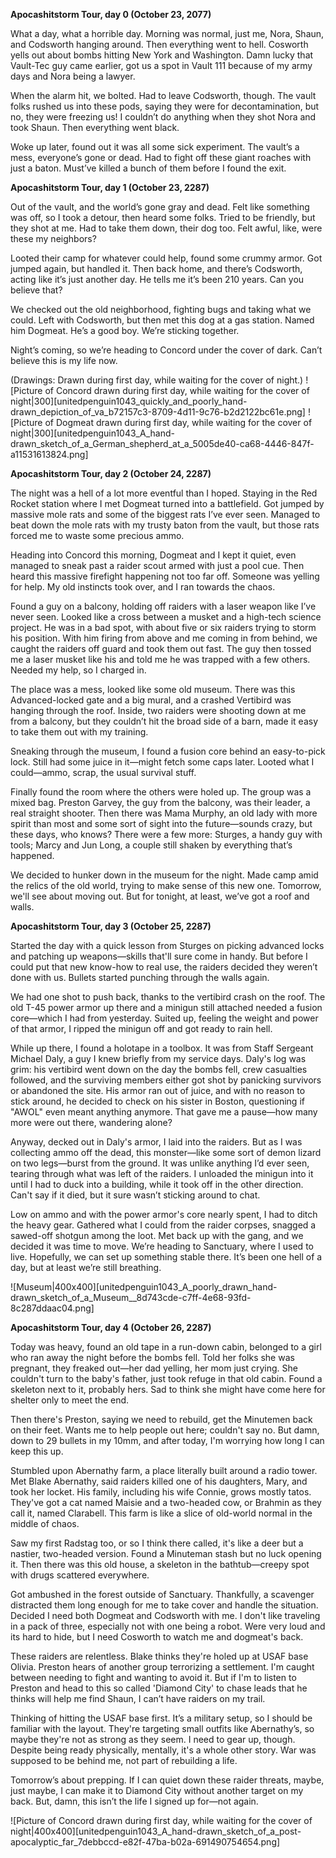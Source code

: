 **Apocashitstorm Tour, day 0 (October 23, 2077)**

What a day, what a horrible day. Morning was normal, just me, Nora, Shaun, and Codsworth hanging around. Then everything went to hell. Cosworth yells out about bombs hitting New York and Washington. Damn lucky that Vault-Tec guy came earlier, got us a spot in Vault 111 because of my army days and Nora being a lawyer.

When the alarm hit, we bolted. Had to leave Codsworth, though. The vault folks rushed us into these pods, saying they were for decontamination, but no, they were freezing us! I couldn’t do anything when they shot Nora and took Shaun. Then everything went black.

Woke up later, found out it was all some sick experiment. The vault’s a mess, everyone’s gone or dead. Had to fight off these giant roaches with just a baton. Must’ve killed a bunch of them before I found the exit.

**Apocashitstorm Tour, day 1 (October 23, 2287)**

Out of the vault, and the world’s gone gray and dead. Felt like something was off, so I took a detour, then heard some folks. Tried to be friendly, but they shot at me. Had to take them down, their dog too. Felt awful, like, were these my neighbors?

Looted their camp for whatever could help, found some crummy armor. Got jumped again, but handled it. Then back home, and there’s Codsworth, acting like it’s just another day. He tells me it’s been 210 years. Can you believe that?

We checked out the old neighborhood, fighting bugs and taking what we could. Left with Codsworth, but then met this dog at a gas station. Named him Dogmeat. He’s a good boy. We’re sticking together.

Night’s coming, so we’re heading to Concord under the cover of dark. Can’t believe this is my life now.

(Drawings: Drawn during first day, while waiting for the cover of night.)
![Picture of Concord drawn during first day, while waiting for the cover of night|300][unitedpenguin1043_quickly_and_poorly_hand-drawn_depiction_of_va_b72157c3-8709-4d11-9c76-b2d2122bc61e.png] ![Picture of Dogmeat drawn during first day, while waiting for the cover of night|300][unitedpenguin1043_A_hand-drawn_sketch_of_a_German_shepherd_at_a_5005de40-ca68-4446-847f-a11531613824.png]

**Apocashitstorm Tour, day 2 (October 24, 2287)**

The night was a hell of a lot more eventful than I hoped. Staying in the Red Rocket station where I met Dogmeat turned into a battlefield. Got jumped by massive mole rats and some of the biggest rats I’ve ever seen. Managed to beat down the mole rats with my trusty baton from the vault, but those rats forced me to waste some precious ammo.

Heading into Concord this morning, Dogmeat and I kept it quiet, even managed to sneak past a raider scout armed with just a pool cue. Then heard this massive firefight happening not too far off. Someone was yelling for help. My old instincts took over, and I ran towards the chaos.

Found a guy on a balcony, holding off raiders with a laser weapon like I’ve never seen. Looked like a cross between a musket and a high-tech science project. He was in a bad spot, with about five or six raiders trying to storm his position. With him firing from above and me coming in from behind, we caught the raiders off guard and took them out fast. The guy then tossed me a laser musket like his and told me he was trapped with a few others. Needed my help, so I charged in.

The place was a mess, looked like some old museum. There was this Advanced-locked gate and a big mural, and a crashed Vertibird was hanging through the roof. Inside, two raiders were shooting down at me from a balcony, but they couldn’t hit the broad side of a barn, made it easy to take them out with my training.

Sneaking through the museum, I found a fusion core behind an easy-to-pick lock. Still had some juice in it—might fetch some caps later. Looted what I could—ammo, scrap, the usual survival stuff.

Finally found the room where the others were holed up. The group was a mixed bag. Preston Garvey, the guy from the balcony, was their leader, a real straight shooter. Then there was Mama Murphy, an old lady with more spirit than most and some sort of sight into the future—sounds crazy, but these days, who knows? There were a few more: Sturges, a handy guy with tools; Marcy and Jun Long, a couple still shaken by everything that’s happened.

We decided to hunker down in the museum for the night. Made camp amid the relics of the old world, trying to make sense of this new one. Tomorrow, we'll see about moving out. But for tonight, at least, we’ve got a roof and walls.

**Apocashitstorm Tour, day 3 (October 25, 2287)**

Started the day with a quick lesson from Sturges on picking advanced locks and patching up weapons—skills that'll sure come in handy. But before I could put that new know-how to real use, the raiders decided they weren’t done with us. Bullets started punching through the walls again.

We had one shot to push back, thanks to the vertibird crash on the roof. The old T-45 power armor up there and a minigun still attached needed a fusion core—which I had from yesterday. Suited up, feeling the weight and power of that armor, I ripped the minigun off and got ready to rain hell.

While up there, I found a holotape in a toolbox. It was from Staff Sergeant Michael Daly, a guy I knew briefly from my service days. Daly's log was grim: his vertibird went down on the day the bombs fell, crew casualties followed, and the surviving members either got shot by panicking survivors or abandoned the site. His armor ran out of juice, and with no reason to stick around, he decided to check on his sister in Boston, questioning if "AWOL" even meant anything anymore. That gave me a pause—how many more were out there, wandering alone?

Anyway, decked out in Daly's armor, I laid into the raiders. But as I was collecting ammo off the dead, this monster—like some sort of demon lizard on two legs—burst from the ground. It was unlike anything I’d ever seen, tearing through what was left of the raiders. I unloaded the minigun into it until I had to duck into a building, while it took off in the other direction. Can't say if it died, but it sure wasn’t sticking around to chat.

Low on ammo and with the power armor's core nearly spent, I had to ditch the heavy gear. Gathered what I could from the raider corpses, snagged a sawed-off shotgun among the loot. Met back up with the gang, and we decided it was time to move. We’re heading to Sanctuary, where I used to live. Hopefully, we can set up something stable there. It’s been one hell of a day, but at least we’re still breathing.

![Museum|400x400][unitedpenguin1043_A_poorly_drawn_hand-drawn_sketch_of_a_Museum__8d743cde-c7ff-4e68-93fd-8c287ddaac04.png]

**Apocashitstorm Tour, day 4 (October 26, 2287)**

Today was heavy, found an old tape in a run-down cabin, belonged to a girl who ran away the night before the bombs fell. Told her folks she was pregnant, they freaked out—her dad yelling, her mom just crying. She couldn't turn to the baby's father, just took refuge in that old cabin. Found a skeleton next to it, probably hers. Sad to think she might have come here for shelter only to meet the end.

Then there's Preston, saying we need to rebuild, get the Minutemen back on their feet. Wants me to help people out here; couldn't say no. But damn, down to 29 bullets in my 10mm, and after today, I'm worrying how long I can keep this up.

Stumbled upon Abernathy farm, a place literally built around a radio tower. Met Blake Abernathy, said raiders killed one of his daughters, Mary, and took her locket. His family, including his wife Connie, grows mostly tatos. They've got a cat named Maisie and a two-headed cow, or Brahmin as they call it, named Clarabell. This farm is like a slice of old-world normal in the middle of chaos.

Saw my first Radstag too, or so I think there called, it's like a deer but a nastier, two-headed version. Found a Minuteman stash but no luck opening it. Then there was this old house, a skeleton in the bathtub—creepy spot with drugs scattered everywhere. 

Got ambushed in the forest outside of Sanctuary. Thankfully, a scavenger distracted them long enough for me to take cover and handle the situation. Decided I need both Dogmeat and Codsworth with me. I don't like traveling in a pack of three, especially not with one being a robot. Were very loud and its hard to hide, but I need Cosworth to watch me and dogmeat's back. 

These raiders are relentless. Blake thinks they're holed up at USAF base Olivia. Preston hears of another group terrorizing a settlement. I'm caught between needing to fight and wanting to avoid it. But if I'm to listen to Preston and head to this so called 'Diamond City' to chase leads that he thinks will help me find Shaun, I can’t have raiders on my trail.

Thinking of hitting the USAF base first. It’s a military setup, so I should be familiar with the layout. They're targeting small outfits like Abernathy’s, so maybe they're not as strong as they seem. I need to gear up, though. Despite being ready physically, mentally, it's a whole other story. War was supposed to be behind me, not part of rebuilding a life.

Tomorrow’s about prepping. If I can quiet down these raider threats, maybe, just maybe, I can make it to Diamond City without another target on my back. But, damn, this isn’t the life I signed up for—not again.

![Picture of Concord drawn during first day, while waiting for the cover of night|400x400][unitedpenguin1043_A_hand-drawn_sketch_of_a_post-apocalyptic_far_7debbccd-e82f-47ba-b02a-691490754654.png]